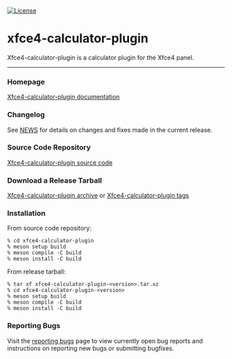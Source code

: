 [![License](https://img.shields.io/badge/License-GPL%20v2-blue.svg)](https://gitlab.xfce.org/panel-plugins/xfce4-calculator-plugin/-/blob/master/COPYING)

# xfce4-calculator-plugin

Xfce4-calculator-plugin is a calculator plugin for the Xfce4 panel.

----

### Homepage

[Xfce4-calculator-plugin documentation](https://docs.xfce.org/panel-plugins/xfce4-calculator-plugin)

### Changelog

See [NEWS](https://gitlab.xfce.org/panel-plugins/xfce4-calculator-plugin/-/blob/master/NEWS) for details on changes and fixes made in the current release.

### Source Code Repository

[Xfce4-calculator-plugin source code](https://gitlab.xfce.org/panel-plugins/xfce4-calculator-plugin)

### Download a Release Tarball

[Xfce4-calculator-plugin archive](https://archive.xfce.org/src/panel-plugins/xfce4-calculator-plugin)
    or
[Xfce4-calculator-plugin tags](https://gitlab.xfce.org/panel-plugins/xfce4-calculator-plugin/-/tags)

### Installation

From source code repository: 

    % cd xfce4-calculator-plugin
    % meson setup build
    % meson compile -C build
    % meson install -C build

From release tarball:

    % tar xf xfce4-calculator-plugin-<version>.tar.xz
    % cd xfce4-calculator-plugin-<version>
    % meson setup build
    % meson compile -C build
    % meson install -C build

### Reporting Bugs

Visit the [reporting bugs](https://docs.xfce.org/panel-plugins/xfce4-calculator-plugin/bugs) page to view currently open bug reports and instructions on reporting new bugs or submitting bugfixes.

